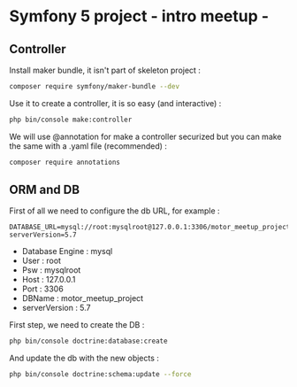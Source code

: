 # Symfony 5 project - intro meetup -

## Controller
Install maker bundle, it isn't part of skeleton project :

```bash
composer require symfony/maker-bundle --dev
```

Use it to create a controller, it is so easy (and interactive) :

```bash
php bin/console make:controller  
```


We will use @annotation for make a controller securized but
you can make the same with a .yaml file (recommended) :

```bash
composer require annotations
```


## ORM and DB
First of all we need to configure the db URL, for example :

```dotenv
DATABASE_URL=mysql://root:mysqlroot@127.0.0.1:3306/motor_meetup_project?serverVersion=5.7
```
* Database Engine : mysql
* User : root
* Psw : mysqlroot
* Host : 127.0.0.1
* Port : 3306
* DBName : motor_meetup_project
* serverVersion : 5.7

First step, we need to create the DB :

```bash
php bin/console doctrine:database:create
```

And update the db with the new objects :

```bash
php bin/console doctrine:schema:update --force
```

